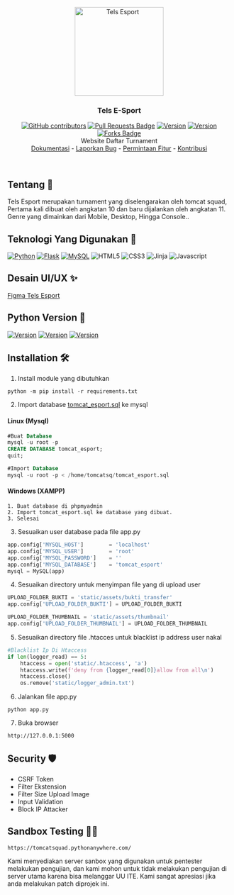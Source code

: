 <p align="center"> 
  <img alt="Tels Esport" src="https://www.flaticon.com/svg/vstatic/svg/1880/1880988.svg?token=exp=1611047305~hmac=edf1c49921ef07c19ba74ea538199131" height="200" />
  <h3 align="center"><b>Tels E-Sport</b></h3>
</p>
<p align="center">
   <a href="https://github.com/tomcat-squad/FLASK-TelsEsport/graphs/contributors"><img alt="GitHub contributors" src="https://img.shields.io/github/contributors/tomcat-squad/FLASK-TelsEsport?color=2b9348"></a>
  <a href="https://github.com/tomcat-squad/FLASK-TelsEsport/pulls"><img src="https://img.shields.io/github/issues-pr/tomcat-squad/FLASK-TelsEsport" alt="Pull Requests Badge"/></a>
  <a href="https://github.com/tomcat-squad/FLASK-TelsEsport"><img src="https://img.shields.io/badge/version-1.0-blueviolet" alt="Version"/></a>
  <a href="https://github.com/tomcat-squad/FLASK-TelsEsport"><img src="https://img.shields.io/badge/TomcatSquad-website%20project-blue" alt="Version"/></a>
  <a href="https://github.com/tomcat-squad/FLASK-TelsEsport/network/members"><img src="https://img.shields.io/github/forks/tomcat-squad/FLASK-TelsEsport" alt="Forks Badge"/></a><br>
  Website Daftar Turnament
  <br />
  <a href="https://github.com/tomcat-squad/FLASK-TelsEsport/issues/new/choose">Dokumentasi</a>
  -
  <a href="https://github.com/tomcat-squad/FLASK-TelsEsport/issues/new/choose">Laporkan Bug</a>
  -
  <a href="https://github.com/tomcat-squad/FLASK-TelsEsport/issues/new/choose">Permintaan Fitur</a>
    -
  <a href="https://github.com/tomcat-squad/FLASK-TelsEsport/blob/main/.github/ISSUE_TEMPLATE/kontribusi.md">Kontribusi</a>
</p>
<br>

## Tentang 🤷
Tels Esport merupakan turnament yang diselengarakan oleh tomcat squad, Pertama kali dibuat oleh angkatan 10 dan baru dijalankan oleh angkatan 11. 
Genre yang dimainkan dari Mobile, Desktop, Hingga Console..

## Teknologi Yang Digunakan 🤖
[![Python](https://img.shields.io/badge/-Python-3776AB?style=flat-square&logo=python&logoColor=ffffff)](https://www.python.org/)
[![Flask](https://img.shields.io/badge/-Flask-000000?style=flat-square&logo=Flask&logoColor=ffffff)](https://flask.palletsprojects.com/)
[![MySQL](https://img.shields.io/badge/-MySQL-4479A1?style=flat-square&logo=MySQL&logoColor=ffffff)](https://www.mysql.com/)
![HTML5](https://img.shields.io/badge/-HTML5-E34F26?style=flat-square&logo=html5&logoColor=white)
![CSS3](https://img.shields.io/badge/-CSS-254bdd?style=flat-square&logo=css3&logoColor=white)
![Jinja](https://img.shields.io/badge/-Jinja-b41717?style=flat-square&logo=Jinja&logoColor=white) 
![Javascript](https://img.shields.io/badge/-Javascript-efd81d?style=flat-square&logo=Javascript&logoColor=black)

## Desain UI/UX ✨
<a href="https://www.figma.com/file/CGDbfs8rIKYXZYJnDZMnva/TelsEsport?node-id=0%3A1">Figma Tels Esport</a>

## Python Version 🐍
<a href="https://python.org"><img src="https://img.shields.io/badge/Python-3.6-purple" alt="Version"/></a>
<a href="https://python.org"><img src="https://img.shields.io/badge/Python-3.7-orange" alt="Version"/></a>
<a href="https://python.org"><img src="https://img.shields.io/badge/Python-3.8-blue" alt="Version"/></a>

## Installation 🛠️ 
1. Install module yang dibutuhkan
```
python -m pip install -r requirements.txt
```
2. Import database <a href="https://raw.githubusercontent.com/tomcat-squad/FLASK-TelsEsport/main/Apps/BACK-END/tomcat_esport.sql">tomcat_esport.sql</a> ke mysql
#### Linux (Mysql)
```sql
#Buat Database
mysql -u root -p 
CREATE DATABASE tomcat_esport;
quit;

#Import Database
mysql -u root -p < /home/tomcatsq/tomcat_esport.sql
```
#### Windows (XAMPP)
```
1. Buat database di phpmyadmin
2. Import tomcat_esport.sql ke database yang dibuat.
3. Selesai
```
3. Sesuaikan user database pada file app.py
```python
app.config['MYSQL_HOST']        = 'localhost'
app.config['MYSQL_USER']        = 'root'
app.config['MYSQL_PASSWORD']    = ''
app.config['MYSQL_DATABASE']    = 'tomcat_esport'
mysql = MySQL(app)
```
4. Sesuaikan directory untuk menyimpan file yang di upload user
```python
UPLOAD_FOLDER_BUKTI = 'static/assets/bukti_transfer'
app.config['UPLOAD_FOLDER_BUKTI'] = UPLOAD_FOLDER_BUKTI

UPLOAD_FOLDER_THUMBNAIL = 'static/assets/thumbnail'
app.config['UPLOAD_FOLDER_THUMBNAIL'] = UPLOAD_FOLDER_THUMBNAIL
```
5. Sesuaikan directory file .htacces untuk blacklist ip address user nakal
```python
#Blacklist Ip Di Htaccess
if len(logger_read) == 5:
    htaccess = open('static/.htaccess', 'a')
    htaccess.write(f'deny from {logger_read[0]}allow from all\n')
    htaccess.close()
    os.remove('static/logger_admin.txt')
```
6. Jalankan file app.py
```
python app.py
```
7. Buka browser 
```
http://127.0.0.1:5000
```
## Security 🛡️
- CSRF Token
- Filter Ekstension
- Filter Size Upload Image
- Input Validation
- Block IP Attacker

## Sandbox Testing 🐱‍💻
```
https://tomcatsquad.pythonanywhere.com/
```
Kami menyediakan server sanbox yang digunakan untuk pentester melakukan pengujian, dan kami mohon untuk tidak melakukan pengujian di server utama karena bisa melanggar UU ITE. Kami sangat apresiasi jika anda melakukan patch diprojek ini.
